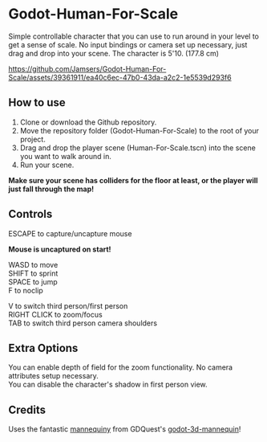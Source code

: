 # Godot-Human-For-Scale
Simple controllable character that you can use to run around in your level to get a sense of scale. No input bindings or camera set up necessary, just drag and drop into your scene. The character is 5'10. (177.8 cm)

https://github.com/Jamsers/Godot-Human-For-Scale/assets/39361911/ea40c6ec-47b0-43da-a2c2-1e5539d293f6

## How to use
1. Clone or download the Github repository.
2. Move the repository folder (Godot-Human-For-Scale) to the root of your project.
3. Drag and drop the player scene (Human-For-Scale.tscn) into the scene you want to walk around in.
4. Run your scene.

**Make sure your scene has colliders for the floor at least, or the player will just fall through the map!**

## Controls
ESCAPE to capture/uncapture mouse  

**Mouse is uncaptured on start!**  

WASD to move  
SHIFT to sprint  
SPACE to jump  
F to noclip  

V to switch third person/first person  
RIGHT CLICK to zoom/focus  
TAB to switch third person camera shoulders  

## Extra Options

You can enable depth of field for the zoom functionality. No camera attributes setup necessary.  
You can disable the character's shadow in first person view.

## Credits

Uses the fantastic [mannequiny](https://github.com/GDQuest/godot-3d-mannequin/tree/master/godot/assets/3d/mannequiny) from GDQuest's [godot-3d-mannequin](https://github.com/GDQuest/godot-3d-mannequin)!
